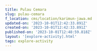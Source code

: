 ```yaml
---
title: Pulau Cemara
slug: pulau-cemara
f_location: cms/location/karimun-jawa.md
updated-on: '2023-10-01T12:42:33.891Z'
created-on: '2023-10-01T12:42:33.891Z'
published-on: '2023-10-01T12:48:59.818Z'
layout: '[explore-activity].html'
tags: explore-activity
---
```



